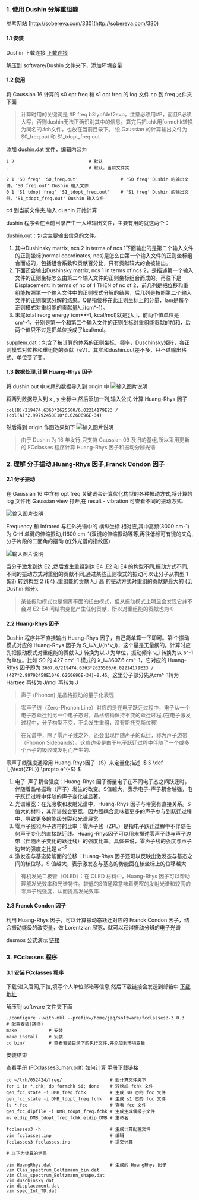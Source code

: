 ### 1. 使用 Dushin 分解重组能

参考网站 [http://sobereva.com/330](http://sobereva.com/330)
#### 1.1 安装

Dushin 下载连接 [下载连接](http://bbs.keinsci.com/forum.php?mod=attachment&aid=NDY5Nnw4M2FiOTliM3wxNzE2OTQ1Mzc5fDYzNTEzfDM0MDc%3D)

解压到 software/Dushin 文件夹下，添加环境变量

#### 1.2 使用

将 Gaussian 16 计算的 s0 opt freq 和 s1 opt freq 的 log 文件 cp 到 freq 文件夹下面
> 计算时用的关键词是 #P freq b3lyp/def2svp，注意必须用#P，而且P必须大写，否则dushin无法正确识别其中的信息。算完后把.chk用formchk转换为同名的.fch文件，也放在当前目录下。
设 Gaussian 的计算输出文件为 S0_freq.out 和 S1_tdopt_freq.out

添加 dushin.dat 文件，编辑内容为

```
1 2                            # 默认
.                              # 默认，当前文件夹

2 1 'S0 freq' 'S0_freq.out'                # 'S0 freq' Dushin 的输出文件，'S0_freq.out' Dushin 输入文件
0 1 'S1 tdopt freq' 'S1_tdopt_freq.out'    # 'S1 freq' Dushin 的输出文件，'S1_tdopt_freq.out' Dushin 输入文件
```
cd 到当前文件夹,输入 dushin 开始计算

dushin 程序会在当前目录产生一大堆输出文件，主要有用的就这两个：

dushin.out：包含主要输出信息的文件。
1. 其中Dushinsky matrix, ncs 2 in terms of ncs 1下面输出的是第二个输入文件的正则坐标(normal coordinates, ncs)是怎么由第一个输入文件的正则坐标组合而成的，包括组合系数和贡献百分比，只有贡献较大的会被输出。
2. 下面还会输出Dushinsky matrix, ncs 1 in terms of ncs 2，是描述第一个输入文件的正则坐标怎么由第二个输入文件的正则坐标组合而成的。再往下是Displacement: in terms of nc of 1 THEN of nc of 2，前几列是把位移和重组能按照第一个输入文件中的正则模式分解的结果，后几列是按照第二个输入文件的正则模式分解的结果。Q是指位移在此正则坐标上的分量，lam是每个正则模式对重组能的贡献量λ_i(cm^-1)。
3. 末尾total reorg energy (cm**-1, kcal/mol)就是∑λ_i，前两个值单位是cm^-1，分别是第一个和第二个输入文件的正则坐标对重组能贡献的加和，后两个值只不过是把单位换成了kcal/mol。

supplem.dat：包含了被计算的体系的正则坐标、频率，Duschinsky矩阵，各正则模式对位移和重组能的贡献（eV）。其实和dushin.out差不多，只不过输出格式、单位变了变。

#### 1.3 数据处理,计算 Huang-Rhys 因子

将 dushin.out 中末尾的数据导入到 origin 中
![输入图片说明](img/%E5%BE%AE%E4%BF%A1%E6%88%AA%E5%9B%BE_20240529115403.png)

将两列数据导入到 x , y 坐标中,然后添加一列,输入公式,计算 Huang-Rhys 因子
```
col(B)/219474.6363*2625500/6.02214179E23 / (col(A)*2.99792458E10*6.6260696E-34)
```
然后得到 origin 作图效果如下
![输入图片说明](img/%E5%BE%AE%E4%BF%A1%E6%88%AA%E5%9B%BE_20240529195512.jpg)

> 由于 Dushin 为 16 年发行,只支持 Gaussian 09 及旧的基组,所以采用更新的 FCclasses 程序计算 Huang-Rhys 因子和振动分辨光谱

### 2. 理解 分子振动,Huang-Rhys 因子,Franck Condon 因子

#### 2.1 分子振动

在 Gaussian 16 中含有 opt freq 关键词会计算优化构型的各种振动方式,将计算的 log 文件用 Gaussian view 打开,在 result - vibration 可查看不同的振动方式.

![输入图片说明](img/%E5%BE%AE%E4%BF%A1%E6%88%AA%E5%9B%BE_20240529192808.jpg)

Frequency 和 Infrared 与红外光谱中的 横纵坐标 相对应,其中高频(3000 cm-1)为 C-H 单键的伸缩振动,(1600 cm-1)双键的伸缩振动等等,再往低频可有键的夹角,分子片段的二面角的摆动 (红外光谱的指纹区)

![输入图片说明](img/20160531072805_55914.png) 

当分子激发到达 E2 ,然后发生重组到达 E4 ,E2 和 E4 的构型不同,振动方式不同,不同的振动方式对重组的贡献不同,通过某些正则模式的振动可以让分子从构型 1 (E2) 转到构型 2 (E4) .重组能的贡献 λ_i 高 的振动方式对重组的贡献是最大的 (见 Dushin 部分).
> 某些振动模式也是偏离平面的扭曲模式，但从振动模式上明显会发现它并不会对 E2-E4 间结构变化产生任何贡献，所以对重组能的贡献也为 0

#### 2.2 Huang-Rhys 因子

Dushin 程序并不直接输出 Huang-Rhys 因子，自己简单算一下即可。第i个振动模式对应的 Huang-Rhys 因子为 S_i=λ_i/(h*ν_i)，这个量是无量纲的。计算时应先把振动模式对重组能的贡献 λ_i 转换为以 J 为单位，振动频率 ν_i 转换为以 s^-1 为单位。比如 S0 的 427 cm^-1 模式的 λ_i=3607.6 cm^-1，它对应的 Huang-Rhys 因子即为 
`3607.6/219474.6363*2625500/6.02214179E23 / (427*2.99792458E10*6.6260696E-34)=8.45`。这里分子部分先从cm^-1转为 Hartree 再转为 J/mol 再转为 J

> 声子 (Phonon) 是晶格振动的量子化表现

> 零声子线（Zero-Phonon Line）对应的是在电子跃迁过程中，电子从一个电子态跃迁到另一个电子态时，晶格结构保持不变的跃迁过程.(在电子激发过程中，分子构型不变，不会发生重组，没有斯托克斯位移)

> 在光谱中，除了零声子线之外，还会出现伴随声子的跃迁，称为声子边带（Phonon Sidebands）。这些边带是由于电子跃迁过程中伴随了一个或多个声子的吸收或发射而产生的.

零声子线强度通常用 Huang-Rhys因子（S）来定量化描述. $ S \def I_{\text{ZPL}} \propto e^{-S} $
1. 电子-声子耦合强度：Huang-Rhys 因子衡量电子在不同电子态之间跃迁时，伴随着晶格振动（声子）发生的改变。S值越大，表示电子-声子耦合越强，电子跃迁过程中伴随的声子变化越显著。
2. 光谱带宽：在光吸收和发射光谱中，Huang-Rhys 因子与带宽有直接关系。S值大的材料，其光谱线会更宽，因为强耦合意味着更多的声子参与到跃迁过程中，导致更多的能级分裂和光谱展宽
3. 零声子线和声子边带的比率：零声子线（ZPL）是指电子跃迁过程中不伴随任何声子变化的直接跃迁线。Huang-Rhys因子可以用来描述零声子线与声子边带（伴随声子变化的跃迁线）的强度比率。具体来说，零声子线的强度与声子边带的强度之比是 $e^{-S}$
4. 激发态与基态势能面的位移：Huang-Rhys 因子还可以反映出激发态与基态之间的核位移。S 值越大，表示激发态与基态的势能面在核坐标上的位移越大

> 有机发光二极管（OLED）：在 OLED 材料中，Huang-Rhys 因子可以帮助理解发光效率和光谱特性。较低的S值通常意味着更窄的发射光谱和较高的零声子线强度，从而提高发光效率.

#### 2.3 Franck Condon 因子

利用 Huang-Rhys 因子，可以计算振动态跃迁对应的 Franck Condon 因子，结合振动能级的改变量，做 Lorentzian 展宽，就可以获得振动分辨的电子光谱

desmos 公式演示 [链接](https://www.desmos.com/calculator)

### 3. FCclasses 程序

#### 3.1 安装 FCclasses 程序

下载:进入官网,下拉,填写个人单位邮箱等信息,然后下载链接会发送到邮箱中
[下载地址](https://nextcloud.area.fi.cnr.it/index.php/s/ZrWCgwSCwb8f94z)

解压到 software 文件夹下面

```
./configure --with-mkl --prefix=/home/jzq/software/fcclasses3-3.0.3   # 配置安装(路径)
make            # 安装
make install    # 安装
cd bin/         # 查看安装目录下的执行文件,并添加到环境变量
```
安装结束

查看手册 (FCclasses3_man.pdf) 如何计算 [手册下载链接](http://nextcloud.area.fi.cnr.it/index.php/s/YAJc9WCY78g7Mt7)
```
cd ~/lrh/052424/freq/                  # 到计算文件夹下
for i in *.chk; do formchk $i; done    # 转换成 fchk 文件
gen_fcc_state -i DMB_freq.fchk         # 生成 s0 态的 fcc 文件
gen_fcc_state -i DMB_tdopt_freq.fchk   # 生成 s1 态的 fcc 文件
ls *.fcc                               # 查看 fcc 文件
gen_fcc_dipfile -i DMB_tdopt_freq.fchk # 生成生成偶极子文件
mv eldip_DMB_tdopt_freq_fchk eldip_DMB # 重命名

fcclasses3 -h                          # 生成计算配置文件
vim fcclasses.inp                      # 编辑
fcclasses3 fcclasses.inp               # 提交计算

# 以下为计算的结果

vim HuangRhys.dat                      # 生成的 HuangRhys 因子
vim Clas_spectrum_Boltzmann_bin.dat
vim Clas_spectrum_Boltzmann_shape.dat
vim duschinsky.dat
vim displacement.dat
vim spec_Int_TD.dat

```



























